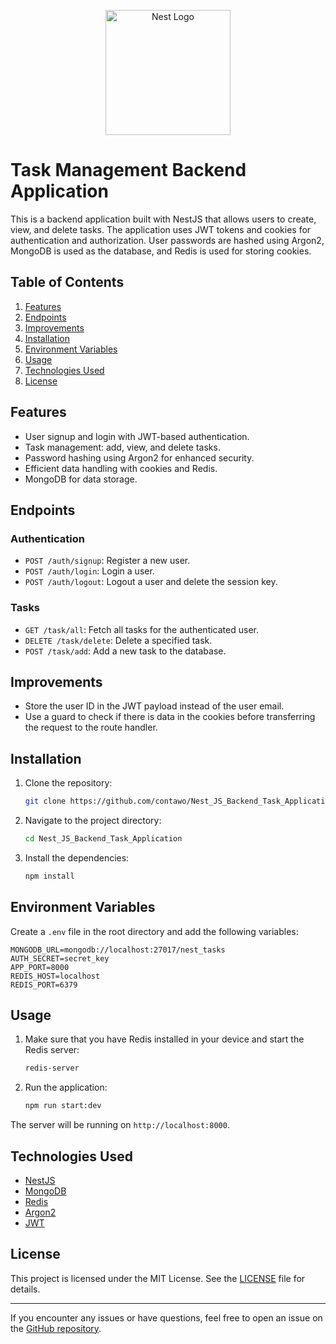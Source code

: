 <p align="center">
  <a href="http://nestjs.com/" target="blank"><img src="https://nestjs.com/img/logo-small.svg" width="200" alt="Nest Logo" /></a>
</p>

[circleci-image]: https://img.shields.io/circleci/build/github/nestjs/nest/master?token=abc123def456
[circleci-url]: https://circleci.com/gh/nestjs/nest

# Task Management Backend Application

This is a backend application built with NestJS that allows users to create, view, and delete tasks. The application uses JWT tokens and cookies for authentication and authorization. User passwords are hashed using Argon2, MongoDB is used as the database, and Redis is used for storing cookies.

## Table of Contents
1. [Features](#features)
2. [Endpoints](#endpoints)
3. [Improvements](#improvements)
4. [Installation](#installation)
5. [Environment Variables](#environment-variables)
6. [Usage](#usage)
7. [Technologies Used](#technologies-used)
8. [License](#license)

## Features
- User signup and login with JWT-based authentication.
- Task management: add, view, and delete tasks.
- Password hashing using Argon2 for enhanced security.
- Efficient data handling with cookies and Redis.
- MongoDB for data storage.

## Endpoints
### Authentication
- `POST /auth/signup`: Register a new user.
- `POST /auth/login`: Login a user.
- `POST /auth/logout`: Logout a user and delete the session key.

### Tasks
- `GET /task/all`: Fetch all tasks for the authenticated user.
- `DELETE /task/delete`: Delete a specified task.
- `POST /task/add`: Add a new task to the database.

## Improvements
- Store the user ID in the JWT payload instead of the user email.
- Use a guard to check if there is data in the cookies before transferring the request to the route handler.

## Installation
1. Clone the repository:
   ```bash
   git clone https://github.com/contawo/Nest_JS_Backend_Task_Application
   ```
2. Navigate to the project directory:
   ```bash
   cd Nest_JS_Backend_Task_Application
   ```
3. Install the dependencies:
   ```bash
   npm install
   ```

## Environment Variables
Create a `.env` file in the root directory and add the following variables:
```env
MONGODB_URL=mongodb://localhost:27017/nest_tasks
AUTH_SECRET=secret_key
APP_PORT=8000
REDIS_HOST=localhost
REDIS_PORT=6379
```

## Usage
1. Make sure that you have Redis installed in your device and start the Redis server:
   ```bash
   redis-server
   ```
2. Run the application:
   ```bash
   npm run start:dev
   ```

The server will be running on `http://localhost:8000`.

## Technologies Used
- [NestJS](https://nestjs.com/)
- [MongoDB](https://www.mongodb.com/)
- [Redis](https://redis.io/)
- [Argon2](https://www.npmjs.com/package/argon2)
- [JWT](https://jwt.io/)

## License
This project is licensed under the MIT License. See the [LICENSE](LICENSE) file for details.

---

If you encounter any issues or have questions, feel free to open an issue on the [GitHub repository](https://github.com/contawo/Nest_JS_Backend_Task_Application).
